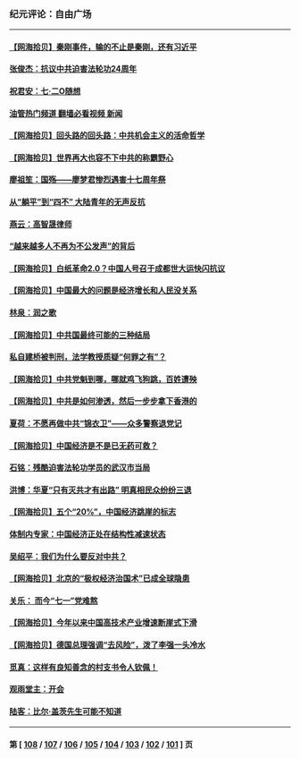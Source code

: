 ### 纪元评论：自由广场
---
#### [【网海拾贝】秦刚事件，输的不止是秦刚，还有习近平](../../pages/nsc993/n14038423.md?07210330) 
#### [张俊杰：抗议中共迫害法轮功24周年](../../pages/nsc993/n14038104.md?07210330) 
#### [祝君安：七·二O随想](../../pages/nsc993/n14037469.md?07210330) 
#### [油管热门频道 翻墙必看视频 新闻](ok?07210330)
#### [【网海拾贝】回头路的回头路：中共机会主义的活命哲学](../../pages/nsc993/n14036607.md?07210330) 
#### [【网海拾贝】世界再大也容不下中共的称霸野心](../../pages/nsc993/n14035979.md?07210330) 
#### [廖祖笙：国殇——廖梦君惨烈遇害十七周年祭](../../pages/nsc993/n14035636.md?07210330) 
#### [从“躺平”到“四不” 大陆青年的无声反抗](../../pages/nsc993/n14034924.md?07210330) 
#### [燕云：高智晟律师](../../pages/nsc993/n14034945.md?07210330) 
#### [“越来越多人不再为不公发声”的背后](../../pages/nsc993/n14034935.md?07210330) 
#### [【网海拾贝】白纸革命2.0？中国人号召于成都世大运快闪抗议](../../pages/nsc993/n14034919.md?07210330) 
#### [【网海拾贝】中国最大的问题是经济增长和人民没关系](../../pages/nsc993/n14033024.md?07210330) 
#### [林泉：润之歌](../../pages/nsc993/n14032905.md?07210330) 
#### [【网海拾贝】中共国最终可能的三种结局](../../pages/nsc993/n14032149.md?07210330) 
#### [私自建桥被判刑，法学教授质疑“何罪之有”？](../../pages/nsc993/n14031517.md?07210330) 
#### [【网海拾贝】中共党魁到哪，哪就鸡飞狗跳，百姓遭殃](../../pages/nsc993/n14031033.md?07210330) 
#### [【网海拾贝】中共是如何渗透，然后一步步拿下香港的](../../pages/nsc993/n14030717.md?07210330) 
#### [夏荷：不愿再做中共“锦衣卫”——众多警察退党记](../../pages/nsc993/n14029941.md?07210330) 
#### [【网海拾贝】中国经济是不是已无药可救？](../../pages/nsc993/n14029976.md?07210330) 
#### [石铭：残酷迫害法轮功学员的武汉市当局](../../pages/nsc993/n14029514.md?07210330) 
#### [洪博：华夏“只有灭共才有出路” 明真相民众纷纷三退](../../pages/nsc993/n14029396.md?07210330) 
#### [【网海拾贝】五个“20%”，中国经济跳崖的标志](../../pages/nsc993/n14029226.md?07210330) 
#### [体制内专家：中国经济正处在结构性减速状态](../../pages/nsc993/n14029095.md?07210330) 
#### [吴绍平：我们为什么要反对中共？](../../pages/nsc993/n14027674.md?07210330) 
#### [【网海拾贝】北京的“极权经济治国术”已成全球隐患](../../pages/nsc993/n14027923.md?07210330) 
#### [关乐： 而今“七一”党难熬](../../pages/nsc993/n14027325.md?07210330) 
#### [【网海拾贝】今年以来中国高技术产业增速断崖式下滑](../../pages/nsc993/n14027114.md?07210330) 
#### [【网海拾贝】德国总理强调“去风险”，泼了李强一头冷水](../../pages/nsc993/n14026680.md?07210330) 
#### [觅真：这样有良知善念的村支书令人钦佩！](../../pages/nsc993/n14026467.md?07210330) 
#### [观雨堂主：开会](../../pages/nsc993/n14026463.md?07210330) 
#### [陆客：比尔·盖茨先生可能不知道](../../pages/nsc993/n14026461.md?07210330) 

---
#### 第 [ [108](./108.md?07210330) / [107](./107.md?07210330) / [106](./106.md?07210330) / [105](./105.md?07210330) / [104](./104.md?07210330) / [103](./103.md?07210330) / [102](./102.md?07210330) / [101](./101.md?07210330) ] 页
